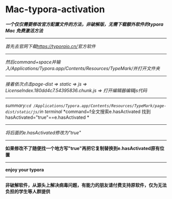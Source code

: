 # Mac-typora-activation

***一个仅仅需要修改官方配置文件的方法，非破解版，无需下载额外软件的typora Mac 免费激活方法***<hr>
*首先去官网下载<https://typoraio.cn/>官方软件*<hr>
*然后command+space并输入/Applications/Typora.app/Contents/Resources/TypeMark/并打开文件夹*<hr>
*接着依次点击page-dist => static => js => Licenselndex.180dd4c7.54395836.chunk.js => 打开编辑器编辑js代码*<hr>
*summary:```cd /Applications/Typora.app/Contents/Resources/TypeMark/page-dist/static/js/```in terminal*
*command+f全文搜索e.hasActivated 找到 hasActivated="true"==e.hasActivated *<hr>
*将后面的e.hasActivated修改为"true"*<hr>
**如果修改不了随便找一个地方写"true"再把它复制替换到e.hasActivated原有位置**<hr>
**enjoy your typora**<hr>
**非破解软件，从源头上解决病毒问题，有能力的朋友请付费支持原软件，仅为无法负担的学生等人群提供**
